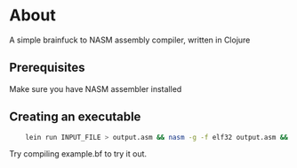 


# About

A simple brainfuck to NASM assembly compiler, written in Clojure

##  Prerequisites
Make sure you have NASM assembler installed

## Creating an executable
```bash
    lein run INPUT_FILE > output.asm && nasm -g -f elf32 output.asm && ld -m elf_i386 -o runme output.o
``` 
Try compiling example.bf to try it out.